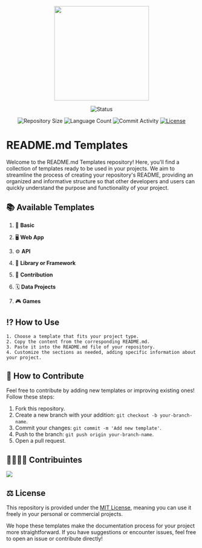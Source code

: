 <p align="center">
  <img
    width="250"
    display="inline-block"
    src="https://64.media.tumblr.com/f0da7c50d726e64c6c0d8a985240b6f4/dfbbb68a95adf2d4-ce/s250x400/afe73dd5883647200c53408018ed3be99b567b80.gif"
  />
</p>

<p align="center">
  <img
    src="https://img.shields.io/badge/Status-Em%20desenvolvimento-green?style=flat-square"
    alt="Status"
  />
</p>

<p align="center">
  <img
    src="https://img.shields.io/github/repo-size/Thomazrlima/Udemy_Courses?style=flat"
    alt="Repository Size"
  />
  <img
    src="https://img.shields.io/github/languages/count/Thomazrlima/Udemy_Courses?style=flat&logo=python"
    alt="Language Count"
  />
  <img
    src="https://img.shields.io/github/commit-activity/t/Thomazrlima/Udemy_Courses?style=flat&logo=github"
    alt="Commit Activity"
  />
  <a href="LICENSE.md"
    ><img
      src="https://img.shields.io/github/license/Thomazrlima/Udemy_Courses"
      alt="License"
  /></a>
</p>

# README.md Templates

Welcome to the README.md Templates repository! Here, you'll find a collection of templates ready to be used in your projects. We aim to streamline the process of creating your repository's README, providing an organized and informative structure so that other developers and users can quickly understand the purpose and functionality of your project.

## 📚 Available Templates

1. 📄 **Basic**

2. 🖥️ **Web App**

3. ⚙️ **API**

4. 📝 **Library or Framework**

5. 👋 **Contribution**

6. 🗓️ **Data Projects**

7. 🎮 **Games**

## ⁉️ How to Use

    1. Choose a template that fits your project type.
    2. Copy the content from the corresponding README.md.
    3. Paste it into the README.md file of your repository.
    4. Customize the sections as needed, adding specific information about your project.

## 🤝 How to Contribute

Feel free to contribute by adding new templates or improving existing ones! Follow these steps:

1. Fork this repository.
2. Create a new branch with your addition: `git checkout -b your-branch-name`.
3. Commit your changes: `git commit -m 'Add new template'`.
4. Push to the branch: `git push origin your-branch-name`.
5. Open a pull request.

## 👨‍👩‍👧‍👦 Contribuintes
  
<a href="https://github.com/README.md-Templates/graphs/contributors">
  <img src="https://contrib.rocks/image?repo=README.md-Templates" />
</a>

## ⚖️ License

This repository is provided under the [MIT License](LICENSE), meaning you can use it freely in your personal or commercial projects.

We hope these templates make the documentation process for your project more straightforward. If you have suggestions or encounter issues, feel free to open an issue or contribute directly!
